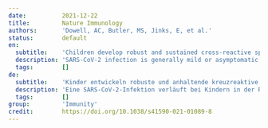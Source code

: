 ```yaml
---
date:          2021-12-22
title:         Nature Immunology
authors:       'Dowell, AC, Butler, MS, Jinks, E, et al.'
status:        default
en:
  subtitle:    'Children develop robust and sustained cross-reactive spike-specific immune responses to SARS-CoV-2 infection'
  description: 'SARS-CoV-2 infection is generally mild or asymptomatic in children but a biological basis for this outcome is unclear. Here we compare antibody and cellular immunity in children (aged 3–11 years) and adults. Antibody responses against spike protein were high in children and seroconversion boosted responses against seasonal Beta-coronaviruses through cross-recognition of the S2 domain. Neutralization of viral variants was comparable between children and adults. Spike-specific T cell responses were more than twice as high in children and were also detected in many seronegative children, indicating pre-existing cross-reactive responses to seasonal coronaviruses. Importantly, children retained antibody and cellular responses 6 months after infection, whereas relative waning occurred in adults. Spike-specific responses were also broadly stable beyond 12 months. Therefore, children generate robust, cross-reactive and sustained immune responses to SARS-CoV-2 with focused specificity for the spike protein. These findings provide insight into the relative clinical protection that occurs in most children and might help to guide the design of pediatric vaccination regimens.'
  tags:        []
de:
  subtitle:    'Kinder entwickeln robuste und anhaltende kreuzreaktive spike-spezifische Immunantworten auf SARS-CoV-2-Infektionen'
  description: 'Eine SARS-CoV-2-Infektion verläuft bei Kindern in der Regel mild oder asymptomatisch, doch ist die biologische Grundlage für dieses Ergebnis unklar. Hier vergleichen wir die Antikörper und die zelluläre Immunität bei Kindern (im Alter von 3-11 Jahren) und Erwachsenen. Die Antikörperreaktionen gegen das Spike-Protein waren bei Kindern hoch und die Serokonversion verstärkte die Reaktionen gegen saisonale Beta-Coronaviren durch die Kreuzerkennung der S2-Domäne. Die Neutralisierung der viralen Varianten war bei Kindern und Erwachsenen vergleichbar. Spike-spezifische T-Zellen-Antworten waren bei Kindern mehr als doppelt so hoch und wurden auch bei vielen seronegativen Kindern nachgewiesen, was auf bereits vorhandene kreuzreaktive Reaktionen auf saisonale Coronaviren hinweist. Wichtig ist, dass die Antikörper und zellulären Reaktionen bei Kindern auch 6 Monate nach der Infektion erhalten blieben, während sie bei Erwachsenen relativ stark abnahmen. Die spike-spezifischen Reaktionen waren auch über 12 Monate hinaus weitgehend stabil. Daher erzeugen Kinder robuste, kreuzreaktive und anhaltende Immunantworten auf SARS-CoV-2 mit gezielter Spezifität für das Spike-Protein. Diese Ergebnisse geben Aufschluss über den relativen klinischen Schutz, der bei den meisten Kindern auftritt, und könnten als Orientierungshilfe für die Gestaltung von Impfschemata für Kinder dienen.' 
  tags:        []
group:         'Immunity'
credit:        https://doi.org/10.1038/s41590-021-01089-8
---
```

